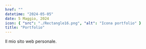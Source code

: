 ```yaml
---
href: ""
datetime: "2024-05-05"
date: 5 Maggio, 2024
icon: { "src": "./Rectangle16.png", "alt": "Icona portfolio" }
title: "Portfolio"
---
```

Il mio sito web personale.